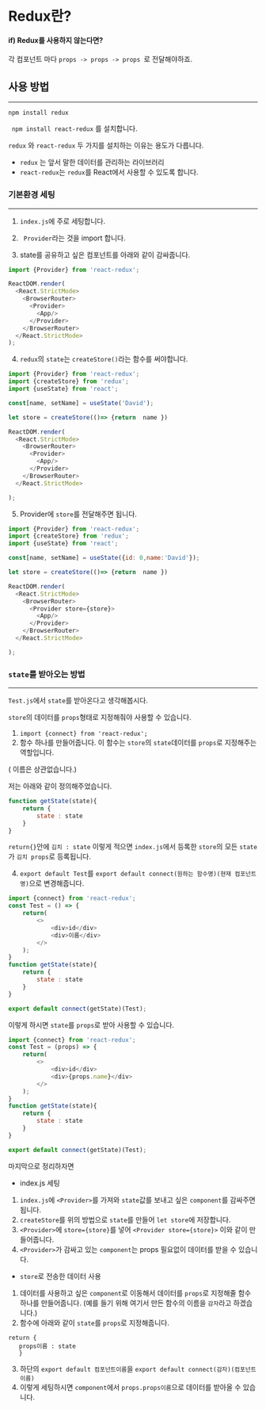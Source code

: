 # Redux란?


#### if) Redux를 사용하지 않는다면? 

각 컴포넌트 마다 `props -> props -> props `로 전달해야하죠.

## 사용 방법

-----

` npm install redux `

` npm install react-redux`
를 설치합니다.

`redux` 와 `react-redux` 두 가지를 설치하는 이유는 용도가 다릅니다.

- `redux` 는 앞서 말한 데이터를 관리하는 라이브러리
- `react-redux`는 `redux`를 React에서 사용할 수 있도록 합니다.

### 기본환경 세팅

--------

1. `index.js`에 주로 세팅합니다.

2. ` Provider`라는 것을 import 합니다.
3. state를 공유하고 싶은 컴포넌트를 아래와 같이 감싸줍니다.

```javascript
import {Provider} from 'react-redux';

ReactDOM.render(
  <React.StrictMode>
    <BrowserRouter>
      <Provider>
        <App/>
      </Provider>
    </BrowserRouter>
  </React.StrictMode>
);
```
4. `redux`의 `state`는 `createStore()`라는 함수를 써야합니다.
```javascript
import {Provider} from 'react-redux';
import {createStore} from 'redux';
import {useState} from 'react';

const[name, setName] = useState('David');

let store = createStore(()=> {return  name })

ReactDOM.render(
  <React.StrictMode>
    <BrowserRouter>
      <Provider>
        <App/>
      </Provider>
    </BrowserRouter>
  </React.StrictMode>

);
```
5. Provider에 `store`를 전달해주면 됩니다.
```javascript
import {Provider} from 'react-redux';
import {createStore} from 'redux';
import {useState} from 'react';

const[name, setName] = useState({id: 0,name:'David'});

let store = createStore(()=> {return  name })

ReactDOM.render(
  <React.StrictMode>
    <BrowserRouter>
      <Provider store={store}>
        <App/>
      </Provider>
    </BrowserRouter>
  </React.StrictMode>

);
```

### `state`를 받아오는 방법

---------

`Test.js`에서 `state`를 받아온다고 생각해봅시다.

`store`의 데이터를 `props`형태로 지정해줘야 사용할 수 있습니다.

1. `import {connect} from 'react-redux';`
2. 함수 하나를 만들어줍니다.
이 함수는 `store`의 `state`데이터를 `props`로 지정해주는 역할입니다.

( 이름은 상관없습니다.)

저는 아래와 같이 정의해주었습니다.
```javascript
function getState(state){
    return {
        state : state
    }
}
```
`return{}`안에 `김치 : state` 이렇게 적으면 `index.js`에서 등록한 `store`의 모든 `state`가 `김치 props`로 등록됩니다.


4. `export default Test`를 `export default connect(원하는 함수명)(현재 컴포넌트 명)`으로 변경해줍니다.

```javascript
import {connect} from 'react-redux';
const Test = () => {
    return(
        <>
            <div>id</div>
            <div>이름</div>
        </>
    );
}
function getState(state){
    return {
        state : state
    }
}

export default connect(getState)(Test);
```

이렇게 하시면 `state`를 `props`로 받아 사용할 수 있습니다.

```javascript
import {connect} from 'react-redux';
const Test = (props) => {
    return(
        <>
            <div>id</div>
            <div>{props.name}</div>
        </>
    );
}
function getState(state){
    return {
        state : state
    }
}

export default connect(getState)(Test);
```

마지막으로 정리하자면
- index.js 세팅
1. `index.js`에 `<Provider>`를 가져와 `state`값를 보내고 싶은 `component`를 감싸주면 됩니다.
2. `createStore`를 위의 방법으로 `state`를 만들어 `let store`에 저장합니다.
3. `<Provider>`에 `store={store}`를 넣어 `<Provider store={store}>` 이와 같이 만들어줍니다.
4. `<Provider>`가 감싸고 있는 `component`는 props 필요없이 데이터를 받을 수 있습니다.

- `store`로 전송한 데이터 사용
1. 데이터를 사용하고 싶은 `component`로 이동해서 데이터를 `props`로 지정해줄 함수 하나를 만들어줍니다.
   (예를 들기 위해 여기서 만든 함수의 이름을 `감자`라고 하겠습니다.)
2. 함수에 아래와 같이 `state`를 `props`로 지정해줍니다.
````
return {
   props이름 : state
   }
````


3. 하단의 `export default 컴포넌트이름`을 `export default connect(감자)(컴포넌트이름)`
4. 이렇게 세팅하시면 `component`에서 `props.props이름`으로 데이터를 받아올 수 있습니다.
